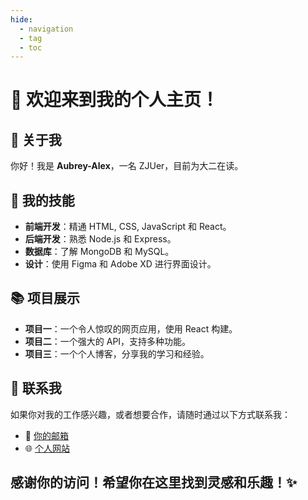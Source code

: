 ```yaml
---
hide:
  - navigation
  - tag
  - toc
---
```


# 👋 欢迎来到我的个人主页！

## 🚀 关于我
你好！我是 **Aubrey-Alex**，一名 ZJUer，目前为大二在读。

## 🌟 我的技能

- **前端开发**：精通 HTML, CSS, JavaScript 和 React。
- **后端开发**：熟悉 Node.js 和 Express。
- **数据库**：了解 MongoDB 和 MySQL。
- **设计**：使用 Figma 和 Adobe XD 进行界面设计。

## 📚 项目展示

- **项目一**：一个令人惊叹的网页应用，使用 React 构建。
- **项目二**：一个强大的 API，支持多种功能。
- **项目三**：一个个人博客，分享我的学习和经验。

## 🌈 联系我

如果你对我的工作感兴趣，或者想要合作，请随时通过以下方式联系我：

- 📧 [你的邮箱](mailto:1651256706@qq.com)
- 🌐 [个人网站](https://Aubrey-Alex.github.io)

## 感谢你的访问！希望你在这里找到灵感和乐趣！✨